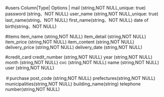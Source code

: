
 #users
 Column|Type|   Options   |
 mail (string,NOT NULL,unique: true)
 password (string、NOT NULL)
 user_name (string,NOT NULL,unique: true)
 last_name(string、NOT NULL)
 first_name(string、NOT NULL)
 date of birth(string、NOT NULL)

 #items
 item_name (string,NOT NULL)
 item_detail (string,NOT NULL)
 item_price (string,NOT NULL)
 item_content (string,NOT NULL)
 delivery_price (string,NOT NULL)
 delivery_date (string,NOT NULL)

 #credit_card 
 credit_number (string,NOT NULL)
 year (string,NOT NULL)
 month (string,NOT NULL)
 cvc (string,NOT NULL)
 name (string,NOT NULL)
 user (string,NOT NULL)

＃purchase
post_code (string,NOT NULL)
prefectures(string,NOT NULL)
municipalities(string,NOT NULL)
building_name(string)
telephone number(string,NOT NULL)
